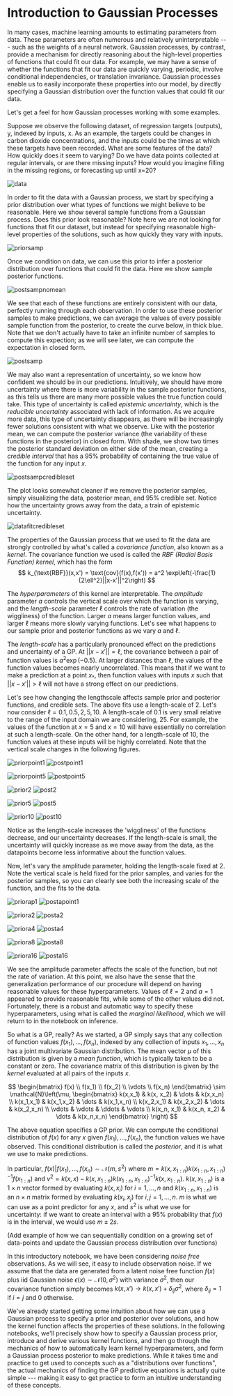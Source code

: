 # Introduction to Gaussian Processes

In many cases, machine learning amounts to estimating parameters from data. These parameters are often numerous and  relatively uninterpretable --- such as the weights of a neural network. Gaussian processes, by contrast, provide a mechanism for directly reasoning about the high-level properties of functions that could fit our data. For example, we may have a sense of whether the functions that fit our data are quickly varying, periodic, involve conditional independencies, or translation invariance. Gaussian processes enable us to easily incorporate these properties into our model, by directly specifying a Gaussian distribution over the function values that could fit our data. 

Let's get a feel for how Gaussian processes working with some examples.

Suppose we observe the following dataset, of regression targets (outputs), y, indexed by inputs, x. As an example, the targets could be changes in carbon dioxide concentrations, and the inputs could be the times at which these targets have been recorded. What are some features of the data? How quickly does it seem to varying? Do we have data points collected at regular intervals, or are there missing inputs? How would you imagine filling in the missing regions, or forecasting up until x=20?

![data](https://user-images.githubusercontent.com/6753639/178247765-650772fb-2622-42d0-8eff-316dc835816f.png)

In order to fit the data with a Gaussian process, we start by specifying a prior distribution over what types of functions we might believe to be reasonable. Here we show several sample functions from a Gaussian process. Does this prior look reasonable? Note here we are not looking for functions that fit our dataset, but instead for specifying reasonable high-level properties of the solutions, such as how quickly they vary with inputs. 

![priorsamp](https://user-images.githubusercontent.com/6753639/178247905-ca6d5812-92eb-45d2-9004-a435da917e78.png)

Once we condition on data, we can use this prior to infer a posterior distribution over functions that could fit the data. Here we show sample posterior functions.

![postsampnomean](https://user-images.githubusercontent.com/6753639/178248696-bb31053e-68c9-4679-b09b-59a319d6479b.png)

We see that each of these functions are entirely consistent with our data, perfectly running through each observation. In order to use these posterior samples to make predictions, we can average the values of every possible sample function from the posterior, to create the curve below, in thick blue. Note that we don't actually have to take an infinite number of samples to compute this expection; as we will see later, we can compute the expectation in closed form.  

![postsamp](https://user-images.githubusercontent.com/6753639/178248173-9d13e613-85f3-4414-ab13-8eb763580225.png)

We may also want a representation of uncertainty, so we know how confident we should be in our predictions. Intuitively, we should have more uncertainty where there is more variability in the sample posterior functions, as this tells us there are many more possible values the true function could take. This type of uncertainty is called _epistemic uncertainty_, which is the _reducible uncertainty_ associated with lack of information. As we acquire more data, this type of uncertainty disappears, as there will be increasingly fewer solutions consistent with what we observe. Like with the posterior mean, we can compute the posterior variance (the variability of these functions in the posterior) in closed form. With shade, we show two times the posterior standard deviation on either side of the mean, creating a _credible interval_ that has a 95% probability of containing the true value of the function for any input $x$.

![postsampcredibleset](https://user-images.githubusercontent.com/6753639/178248952-b14e3d72-e65f-41ed-9577-8d3363c8cf11.png)

The plot looks somewhat cleaner if we remove the posterior samples, simply visualizing the data, posterior mean, and 95% credible set. Notice how the uncertainty grows away from the data, a train of epistemic uncertainty. 

![datafitcredibleset](https://user-images.githubusercontent.com/6753639/178249137-23af70e9-0753-4491-9215-7a757ff60652.png)

The properties of the Gaussian process that we used to fit the data are strongly controlled by what's called a _covariance function_, also known as a _kernel_. The covariance function we used is called the _RBF (Radial Basis Function) kernel_, which has the form
$$ k_{\text{RBF}}(x,x') = \text{cov}(f(x),f(x')) = a^2 \exp\left(-\frac{1}{2\ell^2}||x-x'||^2\right) $$

The _hyperparameters_ of this kernel are interpretable. The _amplitude_ parameter $a$ controls the vertical scale over which the function is varying, and the _length-scale_ parameter $\ell$ controls the rate of variation (the wiggliness) of the function. Larger $a$ means larger function values, and larger $\ell$ means more slowly varying functions. Let's see what happens to our sample prior and posterior functions as we vary $a$ and $\ell$. 

The _length-scale_ has a particularly pronounced effect on the predictions and uncertainty of a GP. At $||x-x'|| = \ell$, the covariance between a pair of function values is $a^2\exp(-0.5)$. At larger distances than $\ell$, the values of the function values becomes nearly uncorrelated. This means that if we want to make a prediction at a point $x_*$, then function values with inputs $x$ such that $||x-x'||>\ell$ will not have a strong effect on our predictions. 

Let's see how changing the lengthscale affects sample prior and posterior functions, and credible sets. The above fits use a length-scale of $2$. Let's now consider $\ell = 0.1, 0.5, 2, 5, 10$. A length-scale of $0.1$ is very small relative to the range of the input domain we are considering, $25$. For example, the values of the function at $x=5$ and $x=10$ will have essentially no correlation at such a length-scale. On the other hand, for a length-scale of $10$, the function values at these inputs will be highly correlated. Note that the vertical scale changes in the following figures.

![priorpoint1](https://user-images.githubusercontent.com/6753639/178250594-d2032bcd-f5bc-4938-8cfa-aa1658c18425.png)
![postpoint1](https://user-images.githubusercontent.com/6753639/178250619-121ad67f-45f4-47ae-9637-c5f367afd211.png)

![priorpoint5](https://user-images.githubusercontent.com/6753639/178250705-1f0ec480-235e-4ad7-a3c6-a282d8d4e60b.png)
![postpoint5](https://user-images.githubusercontent.com/6753639/178250716-9238a419-e43e-405e-b1e3-857790ce52c3.png)

![prior2](https://user-images.githubusercontent.com/6753639/178250738-dd0708de-c008-4708-9a3c-5466b0ac6504.png)
![post2](https://user-images.githubusercontent.com/6753639/178250763-066698cc-4b93-496f-8a01-c2b1f1d6815c.png)

![prior5](https://user-images.githubusercontent.com/6753639/178250780-e5c522b7-f9c7-416c-8017-3cb921ff14b2.png)
![post5](https://user-images.githubusercontent.com/6753639/178250794-89470592-cdb3-4e63-b0d8-d66f002fc593.png)

![prior10](https://user-images.githubusercontent.com/6753639/178250805-080a5c66-69ec-456d-ade5-e0664874782f.png)
![post10](https://user-images.githubusercontent.com/6753639/178250815-588fccee-bfcd-4d46-87af-7429596ddc6e.png)

Notice as the length-scale increases the 'wiggliness' of the functions decrease, and our uncertainty decreases. If the length-scale is small, the uncertainty will quickly increase as we move away from the data, as the datapoints become less informative about the function values. 

Now, let's vary the amplitude parameter, holding the length-scale fixed at $2$. Note the vertical scale is held fixed for the prior samples, and varies for the posterior samples, so you can clearly see both the increasing scale of the function, and the fits to the data.

![priorap1](https://user-images.githubusercontent.com/6753639/178252126-8a984a0c-56f8-409c-b817-68b21af98582.png)
![postapoint1](https://user-images.githubusercontent.com/6753639/178252136-868dd45a-b21e-4311-8164-a60ea41c221c.png)

![priora2](https://user-images.githubusercontent.com/6753639/178252163-c9ac2360-6bee-44fe-985c-731101d8c575.png)
![posta2](https://user-images.githubusercontent.com/6753639/178252195-c325e446-4c61-4851-a841-b547bbab2e2d.png)

![priora4](https://user-images.githubusercontent.com/6753639/178252214-eca6fe2a-0af0-4a13-a71f-4851c02dc4d7.png)
![posta4](https://user-images.githubusercontent.com/6753639/178252232-38e229a9-bf48-4a67-9883-3cf494f8ff6a.png)

![priora8](https://user-images.githubusercontent.com/6753639/178252271-ccabde74-8ec3-44d1-9842-6309444c4ab5.png)
![posta8](https://user-images.githubusercontent.com/6753639/178252284-b59daae3-2648-4ef6-bc09-7c0b4d9a4f02.png)

![priora16](https://user-images.githubusercontent.com/6753639/178252311-b9a5c51f-a0f8-4d65-ba5e-1f8b917c0d7c.png)
![posta16](https://user-images.githubusercontent.com/6753639/178252339-db99413b-78f7-41f7-8c6b-92fe10d634a4.png)

We see the amplitude parameter affects the scale of the function, but not the rate of variation. At this point, we also have the sense that the generalization performance of our procedure will depend on having reasonable values for these hyperparameters. Values of $\ell=2$ and $a=1$ appeared to provide reasonable fits, while some of the other values did not. Fortunately, there is a robust and automatic way to specify these hyperparameters, using what is called the _marginal likelihood_, which we will return to in the notebook on inference. 

So what is a GP, really? As we started, a GP simply says that any collection of function values $f(x_1),\dots,f(x_n)$, indexed by any collection of inputs $x_1,\dots,x_n$ has a joint multivariate Gaussian distribution. The mean vector $\mu$ of this distribution is given by a _mean function_, which is typically taken to be a constant or zero. The covariance matrix of this distribution is given by the _kernel_ evaluated at all pairs of the inputs $x$. 

$$
\begin{bmatrix}
f(x) \\ 
f(x_1) \\
f(x_2) \\ 
\vdots \\ 
f(x_n)
\end{bmatrix}
\sim
\mathcal{N}\left(\mu, 
\begin{bmatrix}
k(x,x_1) & k(x, x_2) & \dots & k(x,x_n) \\
k(x_1,x_1) & k(x_1,x_2) & \dots & k(x_1,x_n) \\
k(x_2,x_1) & k(x_2,x_2) & \dots & k(x_2,x_n) \\
\vdots & \vdots & \ddots & \vdots \\
k(x_n, x_1) & k(x_n, x_2) & \dots & k(x_n,x_n)
\end{bmatrix}
\right)
$$

The above equation specifies a GP prior. We can compute the conditional distribution of $f(x)$ for any $x$ given $f(x_1), \dots, f(x_n)$, the function values we have observed. This conditional distribution is called the _posterior_, and it is what we use to make predictions.

In particular, 
$f(x) | f(x_1), \dots, f(x_n) \sim \mathcal{N}(m,s^2)$  where
$m = k(x,x_{1:n}) k(x_{1:n},x_{1:n})^{-1} f(x_{1:n})$ and 
$v^2 = k(x,x) - k(x,x_{1:n})k(x_{1:n},x_{1:n})^{-1}k(x,x_{1:n})$. $k(x,x_{1:n})$ is a $1 \times n$ vector formed by evaluating $k(x,x_{i})$ for $i=1,\dots,n$ and $k(x_{1:n},x_{1:n})$ is an $n \times n$ matrix formed by evaluating $k(x_i,x_j)$ for $i,j = 1,\dots,n$. $m$ is what we can use as a point predictor for any $x$, and $s^2$ is what we use for uncertainty: if we want to create an interval with a 95% probability that $f(x)$ is in the interval, we would use $m \pm 2s$. 

(Add example of how we can sequentially condition on a growing set of data-points and update the Gaussian process distribution over functions)

In this introductory notebook, we have been considering _noise free_ observations. As we will see, it easy to include observation noise. If we assume that the data are generated from a latent noise free function $f(x)$ plus iid Gaussian noise $\epsilon(x) \sim \mathcal{N}(0,\sigma^2)$ with variance $\sigma^2$, then our covariance function simply becomes $k(x,x') \to k(x,x') + \delta_{ij}\sigma^2$, where $\delta_{ij} = 1$ if $i=j$ and $0$ otherwise.

We've already started getting some intuition about how we can use a Gaussian process to specify a prior and posterior over solutions, and how the kernel function affects the properties of these solutions. In the following notebooks, we'll precisely show how to specify a Gaussian process prior, introduce and derive various kernel functions, and then go through the mechanics of how to automatically learn kernel hyperparameters, and form a Gaussian process posterior to make predictions. While it takes time and practice to get used to concepts such as a "distributions over functions", the actual mechanics of finding the GP predictive equations is actually quite simple --- making it easy to get practice to form an intuitive understanding of these concepts.








